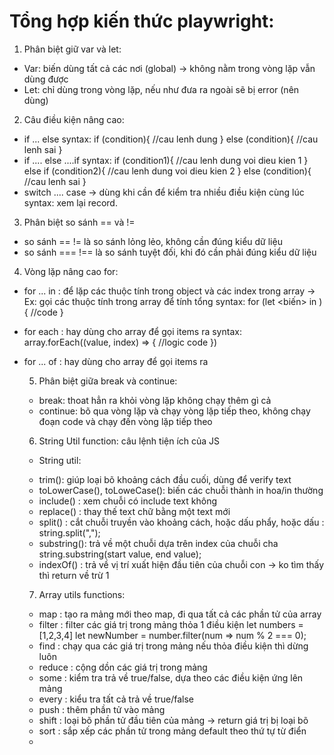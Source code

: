 # Tổng hợp kiến thức playwright:
1. Phân biệt giữ var và let:
- Var: biến dùng tất cả các nơi (global) -> không nằm trong vòng lặp vẫn dùng được
- Let: chỉ dùng trong vòng lặp, nếu như đưa ra ngoài sẽ bị error (nên dùng)

2. Câu điều kiện nâng cao: 
- if ... else 
syntax: 
if (condition){
    //cau lenh dung
}
else (condition){
    //cau lenh sai
}
- if .... else ....if
syntax: 
if (condition1){
    //cau lenh dung voi dieu kien 1
}
else if (condition2){
    //cau lenh dung voi dieu kien 2
}
else (condition){
    //cau lenh sai
}
- switch .... case -> dùng khi cần để kiểm tra nhiều điều kiện cùng lúc
syntax: xem lại record.

3. Phân biệt so sánh == và !=
- so sánh == != là so sánh lỏng lẻo, không cần đúng kiểu dữ liệu
- so sánh === !== là so sánh tuyệt đối, khi đó cần phải đúng kiểu dữ liệu

4. Vòng lặp nâng cao for: 
- for ... in : để lặp các thuộc tính trong object và các index trong array -> Ex: gọi các thuộc tính trong array để tính tổng 
syntax:
for (let <biến> in <object>){
    //code
}

- for each : hay dùng cho array để gọi items ra
syntax: 
array.forEach((value, index) => {
    //logic code
})
- for ... of : hay dùng cho array để gọi items ra

5. Phân biệt giữa break và continue:
- break: thoat hẳn ra khỏi vòng lặp không chạy thêm gì cả
- continue: bõ qua vòng lặp và chạy vòng lặp tiếp theo, không chạy đoạn code và chạy đến vòng lặp tiếp theo

6. String Util function: câu lệnh tiện ích của JS
- String util:
* trim(): giúp loại bõ khoảng cách đầu cuối, dùng để verify text
* toLowerCase(), toLoweCase(): biến các chuỗi thành in hoa/in thường
* include() : xem chuỗi có include text không
* replace() : thay thế text chữ bằng một text mới
* split() : cắt chuỗi truyền vào khoảng cách, hoặc dấu phẩy, hoặc dấu :
string.split(",");
* substring(): trả về một chuỗi dựa trên index của chuỗi cha
string.substring(start value, end value);
* indexOf() : trả về vị trí xuất hiện đầu tiên của chuỗi con -> ko tìm thấy thì return về trừ 1

7. Array utils functions: 
* map : tạo ra mảng mới theo map, đi qua tất cả các phần tử của array
* filter : filter các giá trị trong mảng thỏa 1 điều kiện
let numbers = [1,2,3,4]
let newNumber = number.filter(num => num % 2 === 0);
* find : chạy qua các giá trị trong mảng nếu thỏa điều kiện thì dừng luôn
* reduce : cộng dồn các giá trị trong mảng
* some : kiểm tra trả về true/false, dựa theo các điều kiện ứng lên mảng
* every : kiểu tra tất cả trả về true/false
* push : thêm phần tử vào mảng
* shift : loại bõ phần tử đầu tiên của mảng -> return giá trị bị loại bõ
* sort : sắp xếp các phần tử trong mảng default theo thứ tự từ điển
* 